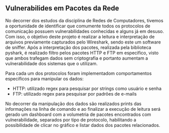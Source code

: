 <H2>Vulnerabilides em Pacotes da Rede</H2>

<p>
No decorrer dos estudos da disciplina de Redes de Computadores, tivemos a oportunidade de identificar que comumente todos os protocolos de comunicação possuem vulnerabilidades conhecidas e alguns já em desuso. Com isso, o objetivo deste projeto é realizar a leitura e interpretação de arquivos previamente capturados pelo Wireshark, sendo este um software de sniffer. Após a interpretação dos pacotes, realizada pela biblioteca pyshark, é realizado filtro pelos pacotes HTTP e FTP em especifico, visto que ambos trafegam dados sem criptografia e portanto aumentam a vulnerabilidade dos sistemas que o utilizam.
</p>

<p>
Para cada um dos protocolos foram implementadom comportamentos especificos para manipular os dados:
</p>

<ul>
    <li>HTTP: utilizado regex para pesquisar por strings como usuário e senha </li>
    <li>FTP: utilizado regex para pesquisar por padrões de e-mails </li>
</ul>

<p>
No decorrer da manipulação dos dados são realizados prints das informações na linha de comando e ao finalizar a execução de leitura será gerado um dashboard com a volumetria de pacotes encontrados com vulnerabilidade, separados por tipo de protocolo, habilitando a possibilidade de clicar no gráfico e listar dados dos pacotes relacionados.
</p>
